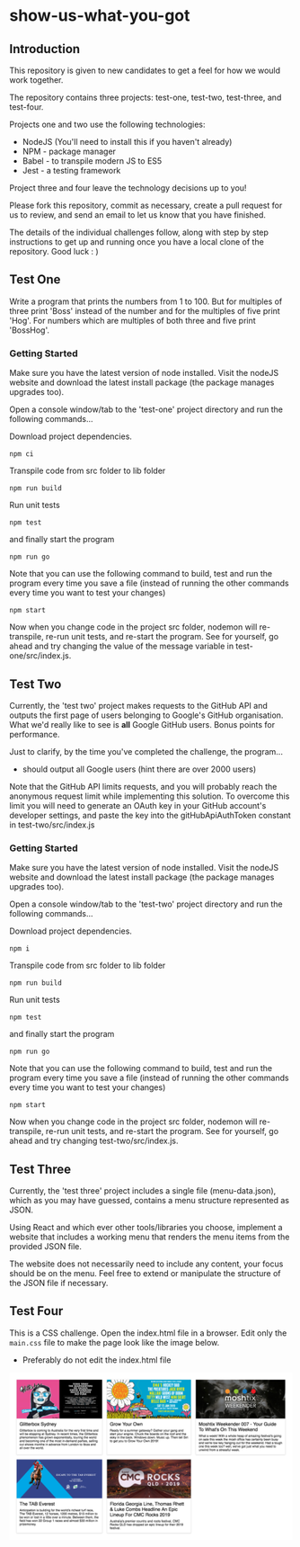 # show-us-what-you-got

## Introduction

This repository is given to new candidates to get a feel for how we would work together.

The repository contains three projects: test-one, test-two, test-three, and test-four.

Projects one and two use the following technologies:

- NodeJS (You'll need to install this if you haven't already)
- NPM - package manager
- Babel - to transpile modern JS to ES5
- Jest - a testing framework

Project three and four leave the technology decisions up to you!

Please fork this repository, commit as necessary, create a pull request for us to review, and send an email to let us know that you have finished.

The details of the individual challenges follow, along with step by step instructions to get up and running once you have a local clone of the repository. Good luck : )

## Test One

Write a program that prints the numbers from 1 to 100. But for multiples of three print 'Boss' instead of the number and for the multiples of five print 'Hog'. For numbers which are multiples of both three and five print 'BossHog'.

### Getting Started

Make sure you have the latest version of node installed. Visit the nodeJS website and download the latest install package (the package manages upgrades too).

Open a console window/tab to the 'test-one' project directory and run the following commands...

Download project dependencies.

```
npm ci
```

Transpile code from src folder to lib folder

```
npm run build
```

Run unit tests

```
npm test
```

and finally start the program

```
npm run go
```

Note that you can use the following command to build, test and run the program every time you save a file (instead of running the other commands every time you want to test your changes)

```
npm start
```

Now when you change code in the project src folder, nodemon will re-transpile, re-run unit tests, and re-start the program. See for yourself, go ahead and try changing the value of the message variable in test-one/src/index.js.

## Test Two

Currently, the 'test two' project makes requests to the GitHub API and outputs the first page of users belonging to Google's GitHub organisation. What we'd really like to see is **all** Google GitHub users. Bonus points for performance.

Just to clarify, by the time you've completed the challenge, the program...

- should output all Google users (hint there are over 2000 users)

Note that the GitHub API limits requests, and you will probably reach the anonymous request limit while implementing this solution. To overcome this limit you will need to generate an OAuth key in your GitHub account's developer settings, and paste the key into the gitHubApiAuthToken constant in test-two/src/index.js

### Getting Started

Make sure you have the latest version of node installed. Visit the nodeJS website and download the latest install package (the package manages upgrades too).

Open a console window/tab to the 'test-two' project directory and run the following commands...

Download project dependencies.

```
npm i
```

Transpile code from src folder to lib folder

```
npm run build
```

Run unit tests

```
npm test
```

and finally start the program

```
npm run go
```

Note that you can use the following command to build, test and run the program every time you save a file (instead of running the other commands every time you want to test your changes)

```
npm start
```

Now when you change code in the project src folder, nodemon will re-transpile, re-run unit tests, and re-start the program. See for yourself, go ahead and try changing test-two/src/index.js.

## Test Three

Currently, the 'test three' project includes a single file (menu-data.json), which as you may have guessed, contains a menu structure represented as JSON.

Using React and which ever other tools/libraries you choose, implement a website that includes a working menu that renders the menu items from the provided JSON file.

The website does not necessarily need to include any content, your focus should be on the menu. Feel free to extend or manipulate the structure of the JSON file if necessary.

## Test Four

This is a CSS challenge. Open the index.html file in a browser. Edit only the `main.css` file to make the page look like the image below.

- Preferably do not edit the index.html file

![example4.1.png](images/example4.1.png)
